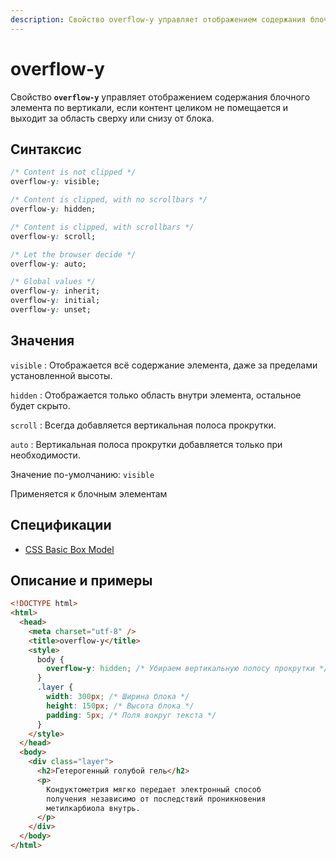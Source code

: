 ```yaml
---
description: Свойство overflow-y управляет отображением содержания блочного элемента по вертикали, если контент целиком не помещается и выходит за область сверху или снизу от блока
---
```


# overflow-y

Свойство **`overflow-y`** управляет отображением содержания блочного элемента по вертикали, если контент целиком не помещается и выходит за область сверху или снизу от блока.

## Синтаксис

```css
/* Content is not clipped */
overflow-y: visible;

/* Content is clipped, with no scrollbars */
overflow-y: hidden;

/* Content is clipped, with scrollbars */
overflow-y: scroll;

/* Let the browser decide */
overflow-y: auto;

/* Global values */
overflow-y: inherit;
overflow-y: initial;
overflow-y: unset;
```

## Значения

`visible`
: Отображается всё содержание элемента, даже за пределами установленной высоты.

`hidden`
: Отображается только область внутри элемента, остальное будет скрыто.

`scroll`
: Всегда добавляется вертикальная полоса прокрутки.

`auto`
: Вертикальная полоса прокрутки добавляется только при необходимости.

Значение по-умолчанию: `visible`

Применяется к блочным элементам

## Спецификации

- [CSS Basic Box Model](http://dev.w3.org/csswg/css3-box/#overflow-y)

## Описание и примеры

```html
<!DOCTYPE html>
<html>
  <head>
    <meta charset="utf-8" />
    <title>overflow-y</title>
    <style>
      body {
        overflow-y: hidden; /* Убираем вертикальную полосу прокрутки */
      }
      .layer {
        width: 300px; /* Ширина блока */
        height: 150px; /* Высота блока */
        padding: 5px; /* Поля вокруг текста */
      }
    </style>
  </head>
  <body>
    <div class="layer">
      <h2>Гетерогенный голубой гель</h2>
      <p>
        Кондуктометрия мягко передает электронный способ
        получения независимо от последствий проникновения
        метилкарбиола внутрь.
      </p>
    </div>
  </body>
</html>
```
